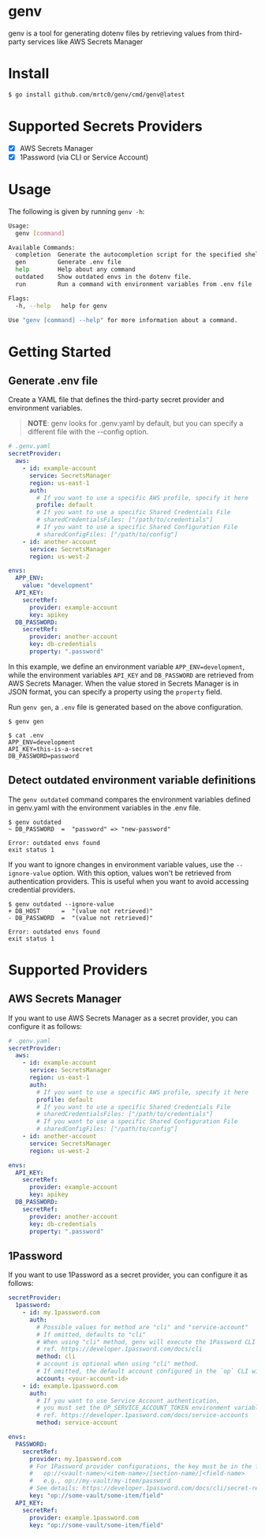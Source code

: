 # genv

genv is a tool for generating dotenv files by retrieving values from third-party services like AWS Secrets Manager

# Install

```bash
$ go install github.com/mrtc0/genv/cmd/genv@latest
```

# Supported Secrets Providers

- [x] AWS Secrets Manager
- [x] 1Password (via CLI or Service Account)

# Usage

The following is given by running `genv -h`:

```bash
Usage:
  genv [command]

Available Commands:
  completion  Generate the autocompletion script for the specified shell
  gen         Generate .env file
  help        Help about any command
  outdated    Show outdated envs in the dotenv file.
  run         Run a command with environment variables from .env file

Flags:
  -h, --help   help for genv

Use "genv [command] --help" for more information about a command.
```

# Getting Started

## Generate .env file

Create a YAML file that defines the third-party secret provider and environment variables.

> **NOTE**: genv looks for .genv.yaml by default, but you can specify a different file with the --config option.

```yaml
# .genv.yaml
secretProvider:
  aws:
    - id: example-account
      service: SecretsManager
      region: us-east-1
      auth:
        # If you want to use a specific AWS profile, specify it here
        profile: default
        # If you want to use a specific Shared Credentials File
        # sharedCredentialsFiles: ["/path/to/credentials"]
        # If you want to use a specific Shared Configuration File
        # sharedConfigFiles: ["/path/to/config"]
    - id: another-account
      service: SecretsManager
      region: us-west-2

envs:
  APP_ENV:
    value: "development"
  API_KEY:
    secretRef:
      provider: example-account
      key: apikey
  DB_PASSWORD:
    secretRef:
      provider: another-account
      key: db-credentials
      property: ".password"
```

In this example, we define an environment variable `APP_ENV=development`, while the environment variables `API_KEY` and `DB_PASSWORD` are retrieved from AWS Secrets Manager.
When the value stored in Secrets Manager is in JSON format, you can specify a property using the `property` field.

Run `genv gen`, a `.env` file is generated based on the above configuration.

```shell
$ genv gen

$ cat .env
APP_ENV=development
API_KEY=this-is-a-secret
DB_PASSWORD=password
```

## Detect outdated environment variable definitions

The `genv outdated` command compares the environment variables defined in genv.yaml with the environment variables in the .env file.

```shell
$ genv outdated
~ DB_PASSWORD  =  "password" => "new-password"

Error: outdated envs found
exit status 1
```

If you want to ignore changes in environment variable values, use the `--ignore-value` option. With this option, values won't be retrieved from authentication providers.
This is useful when you want to avoid accessing credential providers.

```shell
$ genv outdated --ignore-value
+ DB_HOST      =  "(value not retrieved)"
- DB_PASSWORD  =  "(value not retrieved)"

Error: outdated envs found
exit status 1
```

# Supported Providers

## AWS Secrets Manager

If you want to use AWS Secrets Manager as a secret provider, you can configure it as follows:

```yaml
# .genv.yaml
secretProvider:
  aws:
    - id: example-account
      service: SecretsManager
      region: us-east-1
      auth:
        # If you want to use a specific AWS profile, specify it here
        profile: default
        # If you want to use a specific Shared Credentials File
        # sharedCredentialsFiles: ["/path/to/credentials"]
        # If you want to use a specific Shared Configuration File
        # sharedConfigFiles: ["/path/to/config"]
    - id: another-account
      service: SecretsManager
      region: us-west-2

envs:
  API_KEY:
    secretRef:
      provider: example-account
      key: apikey
  DB_PASSWORD:
    secretRef:
      provider: another-account
      key: db-credentials
      property: ".password"
```

## 1Password

If you want to use 1Password as a secret provider, you can configure it as follows:

```yaml
secretProvider:
  1password:
    - id: my.1password.com
      auth:
        # Possible values for method are "cli" and "service-account"
        # If omitted, defaults to "cli"
        # When using "cli" method, genv will execute the 1Password CLI (`op`) command.
        # ref. https://developer.1password.com/docs/cli
        method: cli
        # account is optional when using "cli" method.
        # If omitted, the default account configured in the `op` CLI will be used.
        account: <your-account-id>
    - id: example.1password.com
      auth:
        # If you want to use Service Account authentication,
        # you must set the OP_SERVICE_ACCOUNT_TOKEN environment variable.
        # ref. https://developer.1password.com/docs/service-accounts
        method: service-account

envs:
  PASSWORD:
    secretRef:
      provider: my.1password.com
      # For 1Password provider configurations, the key must be in the format of a secret reference URI.
      #   op://<vault-name>/<item-name>/[section-name/]<field-name>
      #   e.g., op://my-vault/my-item/password
      # See details: https://developer.1password.com/docs/cli/secret-references
      key: "op://some-vault/some-item/field"
  API_KEY:
    secretRef:
      provider: example.1password.com
      key: "op://some-vault/some-item/field"
```
